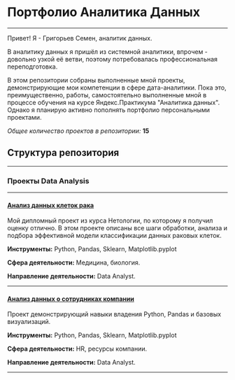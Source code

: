 # Портфолио Аналитика Данных
---

Привет! Я - Григорьев Семен, аналитик данных.

В аналитику данных я пришёл из системной аналитики, впрочем - довольно узкой её ветви, поэтому потребовалась профессиональная переподготовка.

В этом репозитории собраны выполненные мной проекты, демонстрирующие мои компетенции в сфере дата-аналитики. Пока это, преимущественно, работы, самостоятельно выполненные мной в процессе обучения на курсе Яндекс.Практикума "Аналитика данных". Однако я планирую активно пополнять портфолио персональными проектами.

*Общее количество проектов в репозитории:* **15**

## Структура репозитория

---

### Проекты Data Analysis
---

#### [Анализ данных клеток рака](https://github.com/Nevers15/Cancer_Classification) 

Мой дипломный проект из курса Нетологии, по которому я получил оценку отлично. В этом проекте описаны все шаги обработки, анализа и подбора эффективной модели классификации данных раковых клеток.

**Инструменты:** Python, Pandas, Sklearn, Matplotlib.pyplot

**Сфера деятельности:** Медицина, биология.

**Направление деятельности:** Data Analyst.


---

#### [Анализ данных о сотрудниках компании](https://github.com/Nevers15/Pandas_Finals) 

Проект демонстрирующий навыки владения Python, Pandas и базовых визуализаций.

**Инструменты:** Python, Pandas, Sklearn, Matplotlib.pyplot

**Сфера деятельности:** HR, ресурсы компании.

**Направление деятельности:** Data Analyst.

---
